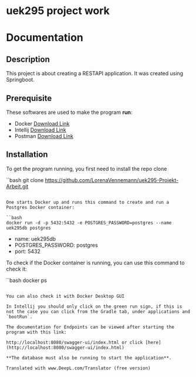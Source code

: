 # uek295 project work
# Documentation

## Description

This project is about creating a RESTAPI application. It was created using Springboot.

## Prerequisite

These softwares are used to make the program **run**:

- Docker [Download Link](https://docs.docker.com/get-docker/)
- Intellij [Download Link](https://www.jetbrains.com/idea/)
- Postman [Download Link](https://www.postman.com/downloads/)

## Installation

To get the program running, you first need to install the repo clone

``bash
git clone https://github.com/LorenaVennemann/uek295-Projekt-Arbeit.git
```

One starts Docker up and runs this command to create and run a Postgres Docker container:

``bash
docker run -d -p 5432:5432 -e POSTGRES_PASSWORD=postgres --name uek295db postgres
```

- name: uek295db
- POSTGRES_PASSWORD: postgres
- port: 5432

To check if the Docker container is running, you can use this command to check it:

``bash
docker ps
```

You can also check it with Docker Desktop GUI

In Intellij you should only click on the green run sign, if this is not the case you can click from the Gradle tab, under applications and `bootRun`.

The documentation for Endpoints can be viewed after starting the program with this link:

http://localhost:8080/swagger-ui/index.html or click [here](http://localhost:8080/swagger-ui/index.html)

**The database must also be running to start the application**.

Translated with www.DeepL.com/Translator (free version)

